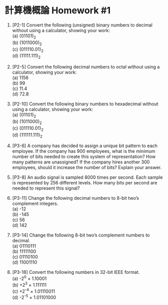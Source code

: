 # 計算機概論 Homework #1

1.	[P2-1] Convert the following (unsigned) binary numbers to decimal without using a calculator, showing your work:  
(a)	(01101)<sub>2</sub>  
(b)	(1011000)<sub>2</sub>  
(c)	(011110.01)<sub>2</sub>  
(d)	(11111.111)<sub>2</sub>

2.	[P2-5] Convert the following decimal numbers to octal without using a calculator, showing your work:  
(a)	1156  
(b)	99  
(c)	11.4  
(d)	72.8

3. [P2-10] Convert the following binary numbers to hexadecimal without using a calculator, showing your work:  
(a)	(01101)<sub>2</sub>  
(b)	(1011000)<sub>2</sub>  
(c)	(011110.01)<sub>2</sub>  
(d)	(111111.111)<sub>2</sub>

4.	[P3-6] A company has decided to assign a unique bit pattern to each employee. If the company has 900 employees, what is the minimum number of bits needed to create this system of representation? How many patterns are unassigned? If the company hires another 300 employees, should it increase the number of bits? Explain your answer.

5.	[P3-8] An audio signal is sampled 8000 times per second. Each sample is represented by 256 different levels. How many bits per second are needed to represent this signal? 

6.	[P3-11] Change the following decimal numbers to 8-bit two’s complement integers.  
(a)	-12  
(b)	-145  
(c)	56  
(d)	142

7.	[P3-14] Change the following 8-bit two’s complement numbers to decimal.  
(a)	01110111  
(b)	11111100  
(c)	01110100  
(d)	11001110

8.	[P3-18] Convert the following numbers in 32-bit IEEE format.   
(a)	-2<sup>0</sup> &times; 1.10001  
(b)	+2<sup>3</sup> &times; 1.111111  
(c)	+2<sup>-4</sup> &times; 1.01110011  
(d)	-2<sup>-5</sup> &times; 1.01101000
